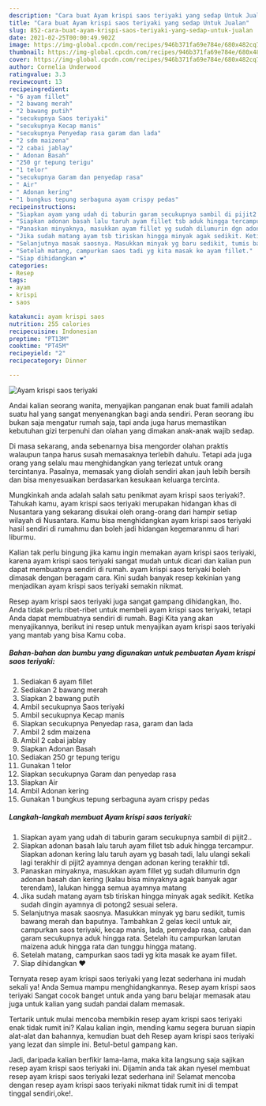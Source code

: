 ```yaml
---
description: "Cara buat Ayam krispi saos teriyaki yang sedap Untuk Jualan"
title: "Cara buat Ayam krispi saos teriyaki yang sedap Untuk Jualan"
slug: 852-cara-buat-ayam-krispi-saos-teriyaki-yang-sedap-untuk-jualan
date: 2021-02-25T00:00:49.902Z
image: https://img-global.cpcdn.com/recipes/946b371fa69e784e/680x482cq70/ayam-krispi-saos-teriyaki-foto-resep-utama.jpg
thumbnail: https://img-global.cpcdn.com/recipes/946b371fa69e784e/680x482cq70/ayam-krispi-saos-teriyaki-foto-resep-utama.jpg
cover: https://img-global.cpcdn.com/recipes/946b371fa69e784e/680x482cq70/ayam-krispi-saos-teriyaki-foto-resep-utama.jpg
author: Cornelia Underwood
ratingvalue: 3.3
reviewcount: 13
recipeingredient:
- "6 ayam fillet"
- "2 bawang merah"
- "2 bawang putih"
- "secukupnya Saos teriyaki"
- "secukupnya Kecap manis"
- "secukupnya Penyedap rasa garam dan lada"
- "2 sdm maizena"
- "2 cabai jablay"
- " Adonan Basah"
- "250 gr tepung terigu"
- "1 telor"
- "secukupnya Garam dan penyedap rasa"
- " Air"
- " Adonan kering"
- "1 bungkus tepung serbaguna ayam crispy pedas"
recipeinstructions:
- "Siapkan ayam yang udah di taburin garam secukupnya sambil di pijit2.."
- "Siapkan adonan basah lalu taruh ayam fillet tsb aduk hingga tercampur. Siapkan adonan kering lalu taruh ayam yg basah tadi, lalu ulangi sekali lagi terakhir di pijit2 ayamnya dengan adonan kering terakhir tdi."
- "Panaskan minyaknya, masukkan ayam fillet yg sudah dilumurin dgn adonan basah dan kering (kalau bisa minyaknya agak banyak agar terendam), lalukan hingga semua ayamnya matang"
- "Jika sudah matang ayam tsb tiriskan hingga minyak agak sedikit. Ketika sudah dingin ayamnya di potong2 sesuai selera."
- "Selanjutnya masak saosnya. Masukkan minyak yg baru sedikit, tumis bawang merah dan baputnya. Tambahkan 2 gelas kecil untuk air, campurkan saos teriyaki, kecap manis, lada, penyedap rasa, cabai dan garam secukupnya aduk hingga rata. Setelah itu campurkan larutan maizena aduk hingga rata dan tunggu hingga matang."
- "Setelah matang, campurkan saos tadi yg kita masak ke ayam fillet."
- "Siap dihidangkan ❤"
categories:
- Resep
tags:
- ayam
- krispi
- saos

katakunci: ayam krispi saos 
nutrition: 255 calories
recipecuisine: Indonesian
preptime: "PT13M"
cooktime: "PT45M"
recipeyield: "2"
recipecategory: Dinner

---
```



![Ayam krispi saos teriyaki](https://img-global.cpcdn.com/recipes/946b371fa69e784e/680x482cq70/ayam-krispi-saos-teriyaki-foto-resep-utama.jpg)

Andai kalian seorang wanita, menyajikan panganan enak buat famili adalah suatu hal yang sangat menyenangkan bagi anda sendiri. Peran seorang ibu bukan saja mengatur rumah saja, tapi anda juga harus memastikan kebutuhan gizi terpenuhi dan olahan yang dimakan anak-anak wajib sedap.

Di masa  sekarang, anda sebenarnya bisa mengorder olahan praktis walaupun tanpa harus susah memasaknya terlebih dahulu. Tetapi ada juga orang yang selalu mau menghidangkan yang terlezat untuk orang tercintanya. Pasalnya, memasak yang diolah sendiri akan jauh lebih bersih dan bisa menyesuaikan berdasarkan kesukaan keluarga tercinta. 



Mungkinkah anda adalah salah satu penikmat ayam krispi saos teriyaki?. Tahukah kamu, ayam krispi saos teriyaki merupakan hidangan khas di Nusantara yang sekarang disukai oleh orang-orang dari hampir setiap wilayah di Nusantara. Kamu bisa menghidangkan ayam krispi saos teriyaki hasil sendiri di rumahmu dan boleh jadi hidangan kegemaranmu di hari liburmu.

Kalian tak perlu bingung jika kamu ingin memakan ayam krispi saos teriyaki, karena ayam krispi saos teriyaki sangat mudah untuk dicari dan kalian pun dapat membuatnya sendiri di rumah. ayam krispi saos teriyaki boleh dimasak dengan beragam cara. Kini sudah banyak resep kekinian yang menjadikan ayam krispi saos teriyaki semakin nikmat.

Resep ayam krispi saos teriyaki juga sangat gampang dihidangkan, lho. Anda tidak perlu ribet-ribet untuk membeli ayam krispi saos teriyaki, tetapi Anda dapat membuatnya sendiri di rumah. Bagi Kita yang akan menyajikannya, berikut ini resep untuk menyajikan ayam krispi saos teriyaki yang mantab yang bisa Kamu coba.

<!--inarticleads1-->

##### Bahan-bahan dan bumbu yang digunakan untuk pembuatan Ayam krispi saos teriyaki:

1. Sediakan 6 ayam fillet
1. Sediakan 2 bawang merah
1. Siapkan 2 bawang putih
1. Ambil secukupnya Saos teriyaki
1. Ambil secukupnya Kecap manis
1. Siapkan secukupnya Penyedap rasa, garam dan lada
1. Ambil 2 sdm maizena
1. Ambil 2 cabai jablay
1. Siapkan  Adonan Basah
1. Sediakan 250 gr tepung terigu
1. Gunakan 1 telor
1. Siapkan secukupnya Garam dan penyedap rasa
1. Siapkan  Air
1. Ambil  Adonan kering
1. Gunakan 1 bungkus tepung serbaguna ayam crispy pedas




<!--inarticleads2-->

##### Langkah-langkah membuat Ayam krispi saos teriyaki:

1. Siapkan ayam yang udah di taburin garam secukupnya sambil di pijit2..
1. Siapkan adonan basah lalu taruh ayam fillet tsb aduk hingga tercampur. Siapkan adonan kering lalu taruh ayam yg basah tadi, lalu ulangi sekali lagi terakhir di pijit2 ayamnya dengan adonan kering terakhir tdi.
1. Panaskan minyaknya, masukkan ayam fillet yg sudah dilumurin dgn adonan basah dan kering (kalau bisa minyaknya agak banyak agar terendam), lalukan hingga semua ayamnya matang
1. Jika sudah matang ayam tsb tiriskan hingga minyak agak sedikit. Ketika sudah dingin ayamnya di potong2 sesuai selera.
1. Selanjutnya masak saosnya. Masukkan minyak yg baru sedikit, tumis bawang merah dan baputnya. Tambahkan 2 gelas kecil untuk air, campurkan saos teriyaki, kecap manis, lada, penyedap rasa, cabai dan garam secukupnya aduk hingga rata. Setelah itu campurkan larutan maizena aduk hingga rata dan tunggu hingga matang.
1. Setelah matang, campurkan saos tadi yg kita masak ke ayam fillet.
1. Siap dihidangkan ❤




Ternyata resep ayam krispi saos teriyaki yang lezat sederhana ini mudah sekali ya! Anda Semua mampu menghidangkannya. Resep ayam krispi saos teriyaki Sangat cocok banget untuk anda yang baru belajar memasak atau juga untuk kalian yang sudah pandai dalam memasak.

Tertarik untuk mulai mencoba membikin resep ayam krispi saos teriyaki enak tidak rumit ini? Kalau kalian ingin, mending kamu segera buruan siapin alat-alat dan bahannya, kemudian buat deh Resep ayam krispi saos teriyaki yang lezat dan simple ini. Betul-betul gampang kan. 

Jadi, daripada kalian berfikir lama-lama, maka kita langsung saja sajikan resep ayam krispi saos teriyaki ini. Dijamin anda tak akan nyesel membuat resep ayam krispi saos teriyaki lezat sederhana ini! Selamat mencoba dengan resep ayam krispi saos teriyaki nikmat tidak rumit ini di tempat tinggal sendiri,oke!.

